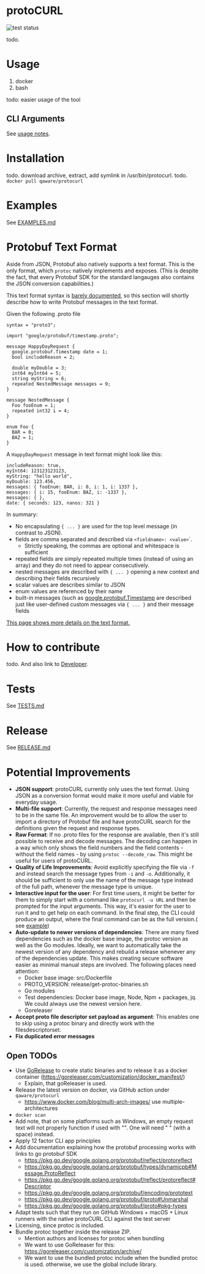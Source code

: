 # protoCURL

![test status](https://github.com/qaware/protocurl/actions/workflows/test.yml/badge.svg)

todo.

# Usage

1. docker
2. bash

todo: easier usage of the tool

## CLI Arguments

See [usage notes](doc/generated.usage.txt).

# Installation

todo. download archive, extract, add symlink in /usr/bin/protocurl. todo. `docker pull qaware/protocurl`

# Examples

See [EXAMPLES.md](EXAMPLES.md)

# Protobuf Text Format

Aside from JSON, Protobuf also natively supports a text format. This is the only format, which `protoc` natively
implements and exposes.
(This is despite the fact, that every Protobuf SDK for the standard langauges also contains the JSON conversion
capabilities.)

This text format syntax
is [barely documented](https://developers.google.com/protocol-buffers/docs/reference/cpp/google.protobuf.text_format),
so this section will shortly describe how to write Protobuf messages in the text format.

Given the following .proto file

```
syntax = "proto3";

import "google/protobuf/timestamp.proto";

message HappyDayRequest {
  google.protobuf.Timestamp date = 1;
  bool includeReason = 2;
  
  double myDouble = 3;
  int64 myInt64 = 5;
  string myString = 6;
  repeated NestedMessage messages = 9;
}

message NestedMessage {
  Foo fooEnum = 1;
  repeated int32 i = 4;
}

enum Foo {
  BAR = 0;
  BAZ = 1;
}
```

A `HappyDayRequest` message in text format might look like this:

```
includeReason: true,
myInt64: 123123123123,
myString: "hello world",
myDouble: 123.456,
messages: { fooEnum: BAR, i: 0, i: 1, i: 1337 },
messages: { i: 15, fooEnum: BAZ, i: -1337 },
messages: { },
date: { seconds: 123, nanos: 321 }
```

In summary:

* No encapsulating `{ ... }` are used for the top level message (in contrast to JSON).
* fields are comma separated and described via `<fieldname>: <value>`´.
  * Strictly speaking, the commas are optional and whitespace is sufficient
* repeated fields are simply repeated multiple times (instead of using an array) and they do not need to appear
  consecutively.
* nested messages are described with `{ ... }` opening a new context and describing their fields recursively
* scalar values are describes similar to JSON
* enum values are referenced by their name
* built-in messages (such
  as [google.protobuf.Timestamp](https://developers.google.com/protocol-buffers/docs/reference/google.protobuf#google.protobuf.Timestamp)
  are described just like user-defined custom messages via `{ ... }` and their message fields

[This page shows more details on the text format.](https://stackoverflow.com/a/18877167)

# How to contribute

todo. And also link to [Developer](DEVELOPER.md).

# Tests

See [TESTS.md](TESTS.md)

# Release

See [RELEASE.md](RELEASE.md)

# Potential Improvements

* **JSON support**: protoCURL currently only uses the text format. Using JSON as a conversion format would make it more
  useful and viable for everyday usage.
* **Multi-file support**: Currently, the request and response messages need to be in the same file. An improvement would
  be to allow the user to import a directory of Protobuf file and have protoCURL search for the definitions given the
  request and response types.
* **Raw Format**: If no .proto files for the response are available, then it's still possible to receive and decode
  messages. The decoding can happen in a way which only shows the field numbers and the field contents - without the
  field names - by using `protoc --decode_raw`. This might be useful for users of protoCURL.
* **Quality of Life Improvements**: Avoid explicitly specifying the file via `-f` and instead search the message types
  from `-i` and `-o`. Additionally, it should be sufficient to only use the name of the message type instead of the full
  path, whenever the message type is unique.
* **Interactive input for the user**: For first time users, it might be better for them to simply start with a command
  like `protocurl -u URL`
  and then be prompted for the input arguments. This way, it's easier for the user to run it and to get help on each
  command. In the final step, the CLI could produce an output, where the final command can be as the full version.(
  see [example](https://medium.com/@jdxcode/12-factor-cli-apps-dd3c227a0e46#2d6e))
* **Auto-update to newer versions of dependencies**: There are many fixed dependencies such as the docker base image,
  the protoc version as well as the Go modules. Ideally, we want to automatically take the newest version of any
  dependency and rebuild a release whenever any of the dependencies update. This makes creating secure software easier
  as minimal manual steps are involved. The following places need attention:
  * Docker base image: src/Dockerfile
  * PROTO_VERSION: release/get-protoc-binaries.sh
  * Go modules
  * Test dependencies: Docker base image, Node, Npm + packages, jq. We could always use the newest version here.
  * Goreleaser
* **Accept proto file descriptor set payload as argument**: This enables one to skip using a protoc binary and directly
  work with the filesdescriptorset.
* **Fix duplicated error messages**

## Open TODOs

* Use [GoRelease](https://goreleaser.com/intro/) to create static binaries and to release it as a docker
  container (https://goreleaser.com/customization/docker_manifest/)
  * Explain, that goReleaser is used.
* Release the latest version on docker, via GitHub action under `qaware/protocurl`
  * https://www.docker.com/blog/multi-arch-images/ use multiple-architectures
* `docker scan`
* Add note, that on some platforms such as Windows, an empty request text will not properly function if used with "".
  One will need " " (with a space) instead.
* Apply 12 factor CLI app principles
* Add documentation explaining how the protobuf processing works with links to go protobuf SDK
  * https://pkg.go.dev/google.golang.org/protobuf/reflect/protoreflect
  * https://pkg.go.dev/google.golang.org/protobuf/types/dynamicpb#Message.ProtoReflect
  * https://pkg.go.dev/google.golang.org/protobuf/reflect/protoreflect#Descriptor
  * https://pkg.go.dev/google.golang.org/protobuf/encoding/prototext
  * https://pkg.go.dev/google.golang.org/protobuf/proto#Unmarshal
  * https://pkg.go.dev/google.golang.org/protobuf/proto#pkg-types
* Adapt tests such that they run on GitHub Windows + macOS + Linux runners with the native protoCURL CLI against the
  test server
* Licensing, since protoc is included.
* Bundle protoc together inside the release ZIP.
  * Mention authors and licenses for protoc when bundling
  * We want to use GoReleaser for this: https://goreleaser.com/customization/archive/
  * We want to use the bundled protoc include when the bundled protoc is used. otherwise, we use the global include
    library.